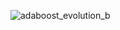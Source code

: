 ![adaboost_evolution_b](https://github.com/user-attachments/assets/5d88bc5d-7b85-4593-83ae-69e7a70f22bf)